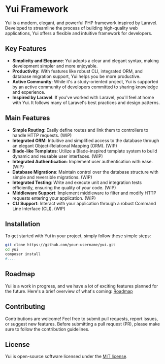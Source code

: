 # Yui Framework

Yui is a modern, elegant, and powerful PHP framework inspired by Laravel. Developed to streamline the process of building high-quality web applications, Yui offers a flexible and intuitive framework for developers.

## Key Features

- **Simplicity and Elegance**: Yui adopts a clear and elegant syntax, making development simpler and more enjoyable.
- **Productivity**: With features like robust CLI, integrated ORM, and database migration support, Yui helps you be more productive.
- **Active Community**: While it's a study-oriented project, Yui is supported by an active community of developers committed to sharing knowledge and experience.
- **Inspired by Laravel**: If you've worked with Laravel, you'll feel at home with Yui. It follows many of Laravel's best practices and design patterns.

## Main Features

- **Simple Routing**: Easily define routes and link them to controllers to handle HTTP requests. (WIP)
- **Integrated ORM**: Intuitive and simplified access to the database through an elegant Object-Relational Mapping (ORM). (WIP)
- **Blade-like Templates**: Utilize a Blade-inspired template system to build dynamic and reusable user interfaces. (WIP)
- **Integrated Authentication**: Implement user authentication with ease. (WIP)
- **Database Migrations**: Maintain control over the database structure with simple and reversible migrations. (WIP)
- **Integrated Testing**: Write and execute unit and integration tests efficiently, ensuring the quality of your code. (WIP)
- **Middleware Support**: Implement middleware to filter and modify HTTP requests entering your application. (WIP)
- **CLI Support**: Interact with your application through a robust Command Line Interface (CLI). (WIP)

## Installation

To get started with Yui in your project, simply follow these simple steps:

```bash
git clone https://github.com/your-username/yui.git
cd yui
composer install
#....
```

## Roadmap

Yui is a work in progress, and we have a lot of exciting features planned for the future. Here's a brief overview of what's coming:
[Roadmap](for_future.md)

## Contributing

Contributions are welcome! Feel free to submit pull requests, report issues, or suggest new features. Before submitting a pull request (PR), please make sure to follow the contribution guidelines.

## License

Yui is open-source software licensed under the [MIT license](https://opensource.org/licenses/MIT).